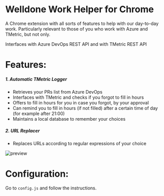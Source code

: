 # Welldone Work Helper for Chrome

A Chrome extension with all sorts of features to help with our day-to-day work. Particularly relevant to those of you who work with Azure and TMetric, but not only.

Interfaces with Azure DevOps REST API and with TMetric REST API

# Features:

##### 1. Automatic TMetric Logger

- Retrieves your PRs list from Azure DevOps
- Interfaces with TMetric and checks if you forgot to fill in hours
- Offers to fill in hours for you in case you forgot, by your approval
- Can remind you to fill in hours (if not filled) after a certain time of day (for example after 21:00)
- Maintains a local database to remember your choices

##### 2. URL Replacer

- Replaces URLs according to regular expressions of your choice

![preview](https://raw.githubusercontent.com/welldone-software/work-helper-for-chrome/master/src/images/preview.gif)

# Configuration:

Go to `config.js` and follow the instructions.

